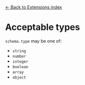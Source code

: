 [← Back to Extensions index](index.md)

# Acceptable types
`schema.type` may be one of:
- `string`
- `number`
- `integer`
- `boolean`
- `array`
- `object`

